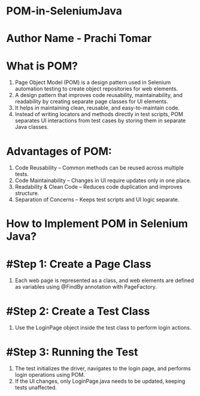 # POM-in-SeleniumJava
# Author Name - Prachi Tomar
# What is POM?
1. Page Object Model (POM) is a design pattern used in Selenium automation testing to create object repositories for web elements.
2. A design pattern that improves code reusability, maintainability, and readability by creating separate page classes for UI elements.
3. It helps in maintaining clean, reusable, and easy-to-maintain code.
4. Instead of writing locators and methods directly in test scripts, POM separates UI interactions from test cases by storing them in separate Java classes.

#  Advantages of POM:
1. Code Reusability – Common methods can be reused across multiple tests.
2. Code Maintainability – Changes in UI require updates only in one place.
3. Readability & Clean Code – Reduces code duplication and improves structure.
4. Separation of Concerns – Keeps test scripts and UI logic separate.

# How to Implement POM in Selenium Java?
# #Step 1: Create a Page Class
1. Each web page is represented as a class, and web elements are defined as variables using @FindBy annotation with PageFactory.
# #Step 2: Create a Test Class
1. Use the LoginPage object inside the test class to perform login actions.
# #Step 3: Running the Test
1. The test initializes the driver, navigates to the login page, and performs login operations using POM.
2. If the UI changes, only LoginPage.java needs to be updated, keeping tests unaffected.
   
